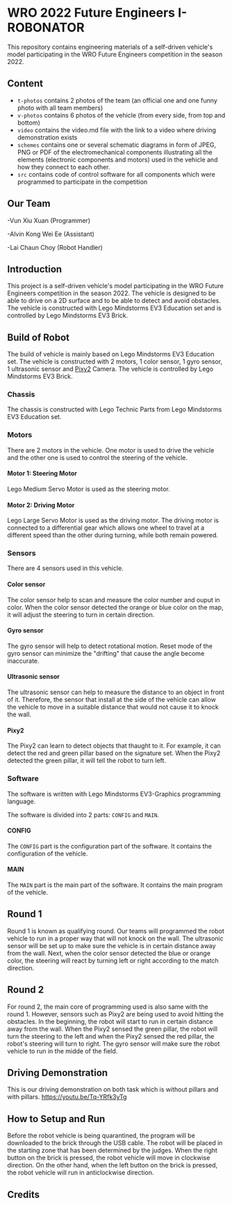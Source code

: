 # WRO 2022 Future Engineers I-ROBONATOR

This repository contains engineering materials of a self-driven vehicle's model participating in the WRO Future Engineers competition in the season 2022.

## Content

- `t-photos` contains 2 photos of the team (an official one and one funny photo with all team members)
- `v-photos` contains 6 photos of the vehicle (from every side, from top and bottom)
- `video` contains the video.md file with the link to a video where driving demonstration exists
- `schemes` contains one or several schematic diagrams in form of JPEG, PNG or PDF of the electromechanical components illustrating all the elements (electronic components and motors) used in the vehicle and how they connect to each other.
- `src` contains code of control software for all components which were programmed to participate in the competition

## Our Team

-Vun Xiu Xuan (Programmer)

-Alvin Kong Wei Ee (Assistant)

-Lai Chaun Choy (Robot Handler)

## Introduction

This project is a self-driven vehicle's model participating in the WRO Future Engineers competition in the season 2022. The vehicle is designed to be able to drive on a 2D surface and to be able to detect and avoid obstacles. The vehicle is constructed with Lego Mindstorms EV3 Education set and is controlled by Lego Mindstorms EV3 Brick.

## Build of Robot

The build of vehicle is mainly based on Lego Mindstorms EV3 Education set. The vehicle is constructed with 2 motors, 1 color sensor, 1 gyro sensor, 1 ultrasonic sensor and [Pixy2](https://pixycam.com/pixy2/) Camera. The vehicle is controlled by Lego Mindstorms EV3 Brick.

### Chassis

The chassis is constructed with Lego Technic Parts from Lego Mindstorms EV3 Education set.

### Motors

There are 2 motors in the vehicle. One motor is used to drive the vehicle and the other one is used to control the steering of the vehicle.

#### Motor 1: Steering Motor

Lego Medium Servo Motor is used as the steering motor.

#### Motor 2: Driving Motor

Lego Large Servo Motor is used as the driving motor. The driving motor is connected to a differential gear which allows one wheel to travel at a different speed than the other during turning, while both remain powered.

### Sensors
There are 4 sensors used in this vehicle.

#### Color sensor
The color sensor help to scan and measure the color number and ouput in color. 
When the color sensor detected the orange or blue color on the map, it will adjust the steering to turn in certain direction.

#### Gyro sensor
The gyro sensor will help to detect rotational motion. Reset mode of the gyro sensor can minimize the "drifting" that cause the angle become inaccurate.

#### Ultrasonic sensor
The ultrasonic sensor can help to measure the distance to an object in front of it. Therefore, the sensor that install at the side of the vehicle can allow the vehicle to move in a suitable distance that would not cause it to knock the wall.

#### Pixy2
The Pixy2 can learn to detect objects that thaught to it. For example, it can detect the red and green pillar based on the signature set. When the Pixy2 detected the green pillar, it will tell the robot to turn left.

### Software

The software is written with Lego Mindstorms EV3-Graphics programming language.

The software is divided into 2 parts: `CONFIG` and `MAIN`.

#### CONFIG

The `CONFIG` part is the configuration part of the software. It contains the configuration of the vehicle.

#### MAIN

The `MAIN` part is the main part of the software. It contains the main program of the vehicle.

## Round 1
Round 1 is known as qualifying round. Our teams will programmed the robot vehicle to run in a proper way that will not knock on the wall. The ultrasonic sensor will be set up to make sure the vehicle is in certain distance away from the wall. Next, when the color sensor detected the blue or orange color, the steering will react by turning left or right according to the match direction.

## Round 2
For round 2, the main core of programming used is also same with the round 1. However, sensors such as Pixy2 are being used to avoid hitting the obstacles. In the beginning, the robot will start to run in certain distance away from the wall. When the Pixy2 sensed the green pillar, the robot will turn the steering to the left and when the Pixy2 sensed the red pillar, the robot's steering will turn to right. The gyro sensor will make sure the robot vehicle to run in the midde of the field.

## Driving Demonstration
This is our driving demonstration on both task which is without pillars and with pillars.
https://youtu.be/Tq-YRfk3yTg 

## How to Setup and Run
Before the robot vehicle is being quarantined, the program will be downloaded to the brick through the USB cable. The robot will be placed in the starting zone that has been determined by the judges.  When the right button on the brick is pressed, the robot vehicle will move in clockwise direction. On the other hand, when the left button on the brick is pressed, the robot vehicle will run in anticlockwise direction. 


## Credits
